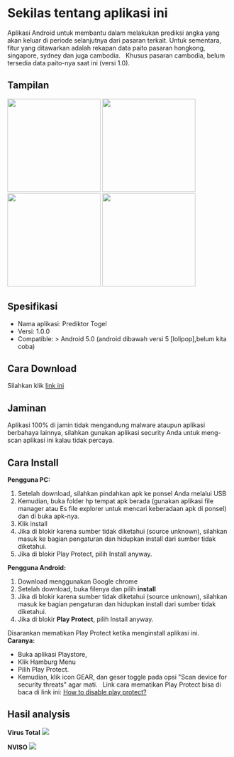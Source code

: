 # Sekilas tentang aplikasi ini
Aplikasi Android untuk membantu dalam melakukan prediksi angka yang akan keluar di periode selanjutnya dari pasaran terkait.
Untuk sementara, fitur yang ditawarkan adalah rekapan data paito pasaran hongkong, singapore, sydney dan juga cambodia.
&nbsp;
Khusus pasaran cambodia, belum tersedia data paito-nya saat ini (versi 1.0).
&nbsp;

## Tampilan
<img width="210" src="https://raw.githubusercontent.com/idsugardev/prediktortogel/master/01.png"/> <img width="210" src="https://raw.githubusercontent.com/idsugardev/prediktortogel/master/02.png"/> <img width="210" src="https://raw.githubusercontent.com/idsugardev/prediktortogel/master/03.png"/> <img width="210" src="https://raw.githubusercontent.com/idsugardev/prediktortogel/master/04.png"/>

## Spesifikasi
* Nama aplikasi: Prediktor Togel
* Versi: 1.0.0
* Compatible: > Android 5.0 (android dibawah versi 5 [lolipop],belum kita coba)

## Cara Download
Silahkan klik [link ini](https://github.com/idsugardev/prediktortogel/raw/master/prediktortogel.apk)

## Jaminan
Aplikasi 100% di jamin tidak mengandung malware ataupun aplikasi berbahaya lainnya, silahkan gunakan aplikasi security Anda untuk meng-scan aplikasi ini kalau tidak percaya.

## Cara Install
__Pengguna PC:__
1. Setelah download, silahkan pindahkan apk ke ponsel Anda melalui USB
2. Kemudian, buka folder hp tempat apk berada (gunakan aplikasi file manager atau Es file explorer untuk mencari keberadaan apk di ponsel) dan di buka apk-nya.
3. Klik install
4. Jika di blokir karena sumber tidak diketahui (source unknown), silahkan masuk ke bagian pengaturan dan hidupkan install dari sumber tidak diketahui.
5. Jika di blokir Play Protect, pilih Install anyway.

__Pengguna Android:__
1. Download menggunakan Google chrome
2. Setelah download, buka filenya dan pilih **install**
3. Jika di blokir karena sumber tidak diketahui (source unknown), silahkan masuk ke bagian pengaturan dan hidupkan install dari sumber tidak diketahui.
4. Jika di blokir **Play Protect**, pilih Install anyway.

  Disarankan mematikan Play Protect ketika menginstall aplikasi ini.
  &nbsp;
  **Caranya:**
  * Buka aplikasi Playstore, 
  * Klik Hamburg Menu 
  * Pilih Play Protect. 
  * Kemudian, klik icon GEAR, dan geser toggle pada opsi "Scan device for security threats" agar mati.
  &nbsp;
  Link cara mematikan Play Protect bisa di baca di link ini: [How to disable play protect?](https://support.mobile-tracker-free.com/hc/en-us/articles/360005346953-How-to-disable-Google-Play-Protect-)

## Hasil analysis
**Virus Total**
![](https://raw.githubusercontent.com/idsugardev/prediktortogel/master/virustotal.png)

**NVISO**
![](https://raw.githubusercontent.com/idsugardev/prediktortogel/master/nviso.png)
